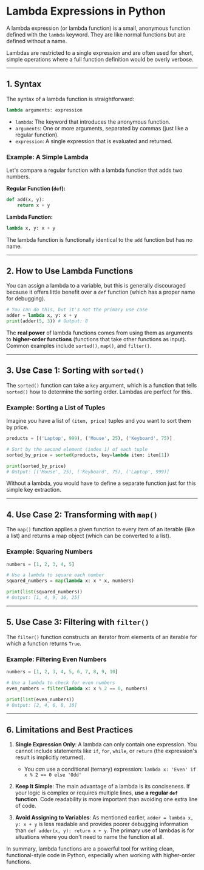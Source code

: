 # Lambda Expressions in Python

A lambda expression (or lambda function) is a small, anonymous function defined with the `lambda` keyword. They are like normal functions but are defined without a name.

Lambdas are restricted to a single expression and are often used for short, simple operations where a full function definition would be overly verbose.

---

## 1. Syntax

The syntax of a lambda function is straightforward:

```python
lambda arguments: expression
```

-   `lambda`: The keyword that introduces the anonymous function.
-   `arguments`: One or more arguments, separated by commas (just like a regular function).
-   `expression`: A single expression that is evaluated and returned.

### Example: A Simple Lambda

Let's compare a regular function with a lambda function that adds two numbers.

**Regular Function (`def`):**
```python
def add(x, y):
    return x + y
```

**Lambda Function:**
```python
lambda x, y: x + y
```

The lambda function is functionally identical to the `add` function but has no name.

---

## 2. How to Use Lambda Functions

You can assign a lambda to a variable, but this is generally discouraged because it offers little benefit over a `def` function (which has a proper name for debugging).

```python
# You can do this, but it's not the primary use case
adder = lambda x, y: x + y
print(adder(5, 3)) # Output: 8
```

The **real power** of lambda functions comes from using them as arguments to **higher-order functions** (functions that take other functions as input). Common examples include `sorted()`, `map()`, and `filter()`.

---

## 3. Use Case 1: Sorting with `sorted()`

The `sorted()` function can take a `key` argument, which is a function that tells `sorted()` how to determine the sorting order. Lambdas are perfect for this.

### Example: Sorting a List of Tuples

Imagine you have a list of `(item, price)` tuples and you want to sort them by price.

```python
products = [('Laptop', 999), ('Mouse', 25), ('Keyboard', 75)]

# Sort by the second element (index 1) of each tuple
sorted_by_price = sorted(products, key=lambda item: item[1])

print(sorted_by_price)
# Output: [('Mouse', 25), ('Keyboard', 75), ('Laptop', 999)]
```
Without a lambda, you would have to define a separate function just for this simple key extraction.

---

## 4. Use Case 2: Transforming with `map()`

The `map()` function applies a given function to every item of an iterable (like a list) and returns a map object (which can be converted to a list).

### Example: Squaring Numbers

```python
numbers = [1, 2, 3, 4, 5]

# Use a lambda to square each number
squared_numbers = map(lambda x: x * x, numbers)

print(list(squared_numbers))
# Output: [1, 4, 9, 16, 25]
```

---

## 5. Use Case 3: Filtering with `filter()`

The `filter()` function constructs an iterator from elements of an iterable for which a function returns `True`.

### Example: Filtering Even Numbers

```python
numbers = [1, 2, 3, 4, 5, 6, 7, 8, 9, 10]

# Use a lambda to check for even numbers
even_numbers = filter(lambda x: x % 2 == 0, numbers)

print(list(even_numbers))
# Output: [2, 4, 6, 8, 10]
```

---

## 6. Limitations and Best Practices

1.  **Single Expression Only**: A lambda can only contain one expression. You cannot include statements like `if`, `for`, `while`, or `return` (the expression's result is implicitly returned).
    -   You *can* use a conditional (ternary) expression: `lambda x: 'Even' if x % 2 == 0 else 'Odd'`

2.  **Keep It Simple**: The main advantage of a lambda is its conciseness. If your logic is complex or requires multiple lines, **use a regular `def` function**. Code readability is more important than avoiding one extra line of code.

3.  **Avoid Assigning to Variables**: As mentioned earlier, `adder = lambda x, y: x + y` is less readable and provides poorer debugging information than `def adder(x, y): return x + y`. The primary use of lambdas is for situations where you don't need to name the function at all.

In summary, lambda functions are a powerful tool for writing clean, functional-style code in Python, especially when working with higher-order functions.

